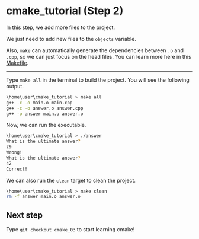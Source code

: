 # cmake_tutorial (Step 2)
In this step, we add more files to the project. 

We just need to add new files to the `objects` variable. 

Also, `make` can automatically generate the dependencies between `.o` and `.cpp`, so we can just focus on the head files. You can learn more here in this [Makefile](./Makefile).

---

Type `make all` in the terminal to build the project. You will see the following output.

```bash
\home\user\cmake_tutorial > make all
g++ -c -o main.o main.cpp
g++ -c -o answer.o answer.cpp
g++ -o answer main.o answer.o
```

Now, we can run the executable.

```bash
\home\user\cmake_tutorial > ./answer
What is the ultimate answer?
29
Wrong!
What is the ultimate answer?
42
Correct!
```

We can also run the `clean` target to clean the project.

```bash
\home\user\cmake_tutorial > make clean
rm -f answer main.o answer.o
```

## Next step
Type `git checkout cmake_03` to start learning cmake!
